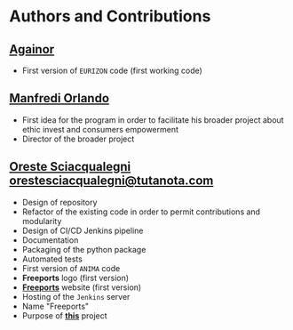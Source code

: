 # Authors and Contributions

## [Againor](https://github.com/Againor)
- First version of `EURIZON` code (first working code)

## [Manfredi Orlando](https://github.com/ManfrediO)
- First idea for the program in order to facilitate his broader project about 
  ethic invest and consumers empowerment
- Director of the broader project

## [Oreste Sciacqualegni](https://github.com/GVoreste) <orestesciacqualegni@tutanota.com>
- Design of repository
- Refactor of the existing code in order to permit contributions and modularity
- Design of CI/CD Jenkins pipeline
- Documentation
- Packaging of the python package
- Automated tests
- First version of `ANIMA` code
- **Freeports** logo (first version)
- [**Freeports**](https://www.freeports.org) website (first version)
- Hosting of the `Jenkins` server
- Name "Freeports"
- Purpose of [**this**](https://github.com/GVoreste/analysis_finance_reports) project


